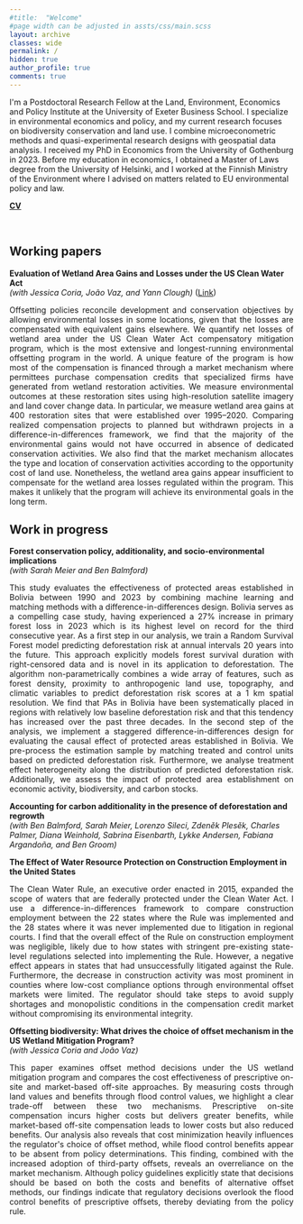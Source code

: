 ```yaml
---
#title:  "Welcome"
#page width can be adjusted in assts/css/main.scss
layout: archive
classes: wide
permalink: /
hidden: true
author_profile: true
comments: true
---
```


<span style="text-align: justify; margin: auto;">
I'm a Postdoctoral Research Fellow at the Land, Environment, Economics and Policy Institute at the University of Exeter Business School. I specialize in environmental economics and policy, and my current research focuses on biodiversity conservation and land use. I combine microeconometric methods and quasi-experimental research designs with geospatial data analysis.
</span>

<span  style="text-align: justify; margin: auto;">
I received my PhD in Economics from the University of Gothenburg in 2023. Before my education in economics, I obtained a Master of Laws degree from the University of Helsinki, and I worked at the Finnish Ministry of the Environment where I advised on matters related to EU environmental policy and law.
</span>

[**CV**](/assets/pdf/CV_short.pdf)

<br/>

## Working papers

__Evaluation of Wetland Area Gains and Losses under the US Clean Water Act__<br>
_(with Jessica Coria, João Vaz, and Yann Clough)_ ([Link](/assets/pdf/draft-mitigation-banks.pdf))

<div style="text-align: justify; max-width: 800; margin: auto;">
<span style="font-size: 14px;">Offsetting policies reconcile development and conservation objectives by allowing environmental losses in some locations, given that the losses are compensated with equivalent gains elsewhere. We quantify net losses of wetland area under the US Clean Water Act compensatory mitigation program, which is the most extensive and longest-running environmental offsetting program in the world. A unique feature of the program is how most of the compensation is financed through a market mechanism where permittees purchase compensation credits that specialized firms have generated from wetland restoration activities. We measure environmental outcomes at these restoration sites using high-resolution satellite imagery and land cover change data. In particular, we measure wetland area gains at 400 restoration sites that were established over 1995–2020. Comparing realized compensation projects to planned but withdrawn projects in a difference-in-differences framework, we find that the majority of the environmental gains would not have occurred in absence of dedicated conservation activities. We also find that the market mechanism allocates the type and location of conservation activities according to the opportunity cost of land use. Nonetheless, the wetland area gains appear insufficient to compensate for the wetland area losses regulated within the program. This makes it unlikely that the program will achieve its environmental goals in the long term.</span> 
</div>

## Work in progress

__Forest conservation policy, additionality, and socio-environmental implications__<br>
_(with Sarah Meier and Ben Balmford)_

<div style="text-align: justify; max-width: 800px; margin: auto;">
<span style="font-size: 14px;">This study evaluates the effectiveness of protected areas established in Bolivia between 1990 and 2023 by combining machine learning and matching methods with a difference-in-differences design. Bolivia serves as a compelling case study, having experienced a 27% increase in primary forest loss in 2023 which is its highest level on record for the third consecutive year. As a first step in our analysis, we train a Random Survival Forest model predicting deforestation risk at annual intervals 20 years into the future. This approach explicitly models forest survival duration with right-censored data and is novel in its application to deforestation. The algorithm non-parametrically combines a wide array of features, such as forest density, proximity to anthropogenic land use, topography, and climatic variables to predict deforestation risk scores at a 1 km spatial resolution. We find that PAs in Bolivia have been systematically placed in regions with relatively low baseline deforestation risk and that this tendency has increased over the past three decades. In the second step of the analysis, we implement a staggered difference-in-differences design for evaluating the causal effect of protected areas established in Bolivia. We pre-process the estimation sample by matching treated and control units based on predicted deforestation risk. Furthermore, we analyse treatment effect heterogeneity along the distribution of predicted deforestation risk. Additionally, we assess the impact of protected area establishment on economic activity, biodiversity, and carbon stocks.</span> 
</div>


__Accounting for carbon additionality in the presence of deforestation and regrowth__<br>
_(with Ben Balmford, Sarah Meier, Lorenzo Sileci, Zden&#283;k Ples&#283;k, Charles Palmer, Diana Weinhold, Sabrina Eisenbarth, Lykke Andersen, Fabiana Argando&ntilde;a, and Ben Groom)_


__The Effect of Water Resource Protection on Construction Employment in the United States__

<div style="text-align: justify; max-width: 800; margin: auto;">
<span style="font-size: 14px;">The Clean Water Rule, an executive order enacted in 2015, expanded the scope of waters that are federally protected under the Clean Water Act. I use a difference-in-differences framework to compare construction employment between the 22 states where the Rule was implemented and the 28 states where it was never implemented due to litigation in regional courts. I find that the overall effect of the Rule on construction employment was negligible, likely due to how states with stringent pre-existing state-level regulations selected into implementing the Rule. However, a negative effect appears in states that had unsuccessfully litigated against the Rule. Furthermore, the decrease in construction activity was most prominent in counties where low-cost compliance options through environmental offset markets were limited. The regulator should take steps to avoid supply shortages and monopolistic conditions in the compensation credit market without compromising its environmental integrity.</span> 
</div>

__Offsetting biodiversity: What drives the choice of offset mechanism in the US Wetland Mitigation Program?__<br>
_(with Jessica Coria and João Vaz)_

<div style="text-align: justify; max-width: 800; margin: auto;">
<span style="font-size: 14px;">This paper examines offset method decisions under the US wetland mitigation program and compares the cost effectiveness of prescriptive on-site and market-based off-site approaches. By measuring costs through land values and benefits through flood control values, we highlight a clear trade-off between these two mechanisms. Prescriptive on-site compensation incurs higher costs but delivers greater benefits, while market-based off-site compensation leads to lower costs but also reduced benefits. Our analysis also reveals that cost minimization heavily influences the regulator's choice of offset method, while flood control benefits appear to be absent from policy determinations. This finding, combined with the increased adoption of third-party offsets, reveals an overreliance on the market mechanism. Although policy guidelines explicitly state that decisions should be based on both the costs and benefits of alternative offset methods, our findings indicate that regulatory decisions overlook the flood control benefits of prescriptive offsets, thereby deviating from the policy rule.</span> 
</div>




